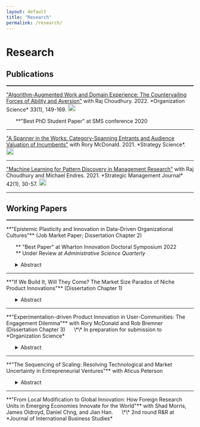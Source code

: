 ```yaml
---
layout: default
title: "Research"
permalink: /research/
---
```

# Research

## Publications
<hr style="border:1px solid gray">  
<a href="https://pubsonline.informs.org/doi/abs/10.1287/orsc.2021.1554" target="_blank">"Algorithm-Augmented Work and Domain Experience: The Countervailing Forces of Ability and Aversion"</a> with Raj Choudhury. 2022. *Organization Science* 33(1), 149-169.  <a href="https://ryanthomasallen.github.io/Allen_Choudhury_2022.pdf" title="Algorithm-Augmented Work and Domain Experience: The Countervailing Forces of Ability and Aversion" target="_blank"><img src="https://user-images.githubusercontent.com/15790129/169068227-aa207b63-20db-4c76-8cc1-bdb0c5f4bc26.jpg" alt="Algorithm-Augmented Work and Domain Experience: The Countervailing Forces of Ability and Aversion PDF link" style="height: 20px; width: 20px"></a><br>  
<p style="margin-left:5%;size:90%;">**"Best PhD Student Paper" at SMS conference 2020</p>  
<hr style="border:none;height:1px;">  
<a href="https://pubsonline.informs.org/doi/abs/10.1287/stsc.2021.0130" target="_blank">"A Spanner in the Works: Category-Spanning Entrants and Audience Valuation of Incumbents"</a> with Rory McDonald. 2021. *Strategy Science*. <a href="https://ryanthomasallen.github.io/McDonald_Allen_2021.pdf" title="A Spanner in the Works: Category-Spanning Entrants and Audience Valuation of Incumbents" target="_blank"><img src="https://user-images.githubusercontent.com/15790129/169068227-aa207b63-20db-4c76-8cc1-bdb0c5f4bc26.jpg" alt="A Spanner in the Works: Category-Spanning Entrants and Audience Valuation of Incumbents PDF link" style="height: 20px; width: 20px"></a><br>
<hr style="border:none;height:1px;">  
<a href="https://onlinelibrary.wiley.com/doi/abs/10.1002/smj.3215" target="_blank">"Machine Learning for Pattern Discovery in Management Research"</a> with Raj Choudhury and Michael Endres. 2021. *Strategic Management Journal* 42(1), 30-57. <a href="https://ryanthomasallen.github.io/Choudhury_Allen_Endres_2021.pdf" title="Machine Learning for Pattern Discovery in Management Research" target="_blank"><img src="https://user-images.githubusercontent.com/15790129/169068227-aa207b63-20db-4c76-8cc1-bdb0c5f4bc26.jpg" alt="Machine Learning for Pattern Discovery in Management Research PDF link" style="height: 20px; width: 20px"></a><br>  
<hr style="border:none;height:1px;">

## Working Papers
<hr style="border:1px solid gray">  
**"Epistemic Plasticity and Innovation in Data-Driven Organizational Cultures"** (Job Market Paper; Dissertation Chapter 2)  
<p style="margin-left:5%;size:90%;">
  ** "Best Paper" at Wharton Innovation Doctoral Symposium 2022<br>
  ** Under Review at <i>Administrative Science Quarterly</i>
</p>
<ul>
<details><summary>Abstract</summary>A long tradition in innovation research asserts that data-driven organizations excel at incremental innovation, but allocate resources away from less-measurable breakthrough innovations. Questioning this premise, I distinguish the magnitude of an organization’s use of quantitative analysis from the epistemic plasticity of its organizational culture (the extent to which members use different kinds of analyses). I argue that organizations using more quantitative analysis will actually produce more breakthrough innovations—provided that their cultures are plastic enough to use qualitative analysis liberally as well. To test my theory, I measure innovation performance using product-level sales and attribute data for over 3,500 consumer product launches from 61 organizations between 2010 and 2016; I measure use of qualitative and quantitative analyses using natural language processing on employee résumés. I find that increased reliance on quantitative analysis decreases innovation performance when qualitative analysis is low, and, conversely, increases when qualitative analysis is high. Additional analyses show that this relationship is particularly strong for novel products, and in markets characterized by high uncertainty. I also explore antecedents: management fads, not organizational learning, appear to account for excessively data-driven cultures. The paper contributes to organizational theories of innovation, and to research linking organizational culture to strategic performance.</details>
</ul>
<hr style="border:none;height:1px;">  
**"If We Build It, Will They Come? The Market Size Paradox of Niche Product Innovations"** (Dissertation Chapter 1)
<ul>
<details><summary>Abstract</summary>Are relatively niche product innovations—innovations that initially appeal to relatively narrow market segments—more likely to achieve commercial success?  Despite a great deal of academic and practitioner interest in the question, there is very little systematic evidence of the link between niche market entry and commercial performance of innovations from a demand-side perspective. Drawing from research on strategy and innovation diffusion, I hypothesize that niche market entry will positively impact a new innovation’s commercial performance, but only when when a high proportion of initial customers are “tastemaker” early adopters, and when market incumbents enjoy high market power. Tests on an archival dataset of over 11,000 product innovations in the CPG sector from 2006-2019 support my hypotheses. These findings contribute theoretically to research on strategy and innovation diffusion, and imply a “market size paradox”: innovations that initially appeal to relatively narrow market niches (as opposed to broad appeal) tend to achieve greater commercial success. Thus prior to launch, many innovations with the most potential for commercial success may systematically appear to have small potential market sizes according to many traditional market-sizing techniques.</details>
</ul>
<hr style="border:none;height:1px;">  
**"Experimentation-driven Product Innovation in User-Communities: The Engagement Dilemma"** with Rory McDonald and Rob Bremner (Dissertation Chapter 3)  
&nbsp;&nbsp;&nbsp;&nbsp;&nbsp;\*\* In preparation for submission to *Organization Science*
<ul>
<details><summary>Abstract</summary>This study investigates experimentation-driven product innovation in user communities. Prior research has largely focused on the innovation benefits of leveraging users and user communities as an experimentation resource. In this paper, we posit that reaping the innovation-related benefits of experimentation is contingent upon the degree to which the community provides an unbiased representation of the broader market. Using longitudinal and interview data on experimental PC game development, we find that adapting games in response to community feedback increases games’ commercial performance on average, unless the game’s user community is concentrated in a narrow market segment. Such narrowly concentrated niche communities give signals of market demand that, when incorporated into the game, can decrease the game’s appeal to broader audiences. However, responding to the feedback from such concentrated communities is necessary to maintain and grow the user community. Jointly, our theory and results suggest that firms involved in experimentation-driven product innovation with user communities face an engagement dilemma: incorporating feedback from engaged niche communities has the potential to mislead innovation efforts, but ignoring that feedback may stunt the development of the community resource.</details>
</ul>
<hr style="border:none;height:1px;">  
**"The Sequencing of Scaling: Resolving Technological and Market Uncertainty in Entrepreneurial Ventures"** with Aticus Peterson   
<ul>
<details><summary>Abstract</summary>We study how the sequencing of resolving market vs. technical uncertainty affects a startup’s likelihood of successfully scaling. In a quantitative study of almost 2,000 entrepreneurial ventures in the B2B SaaS industry, we find that the most successful ventures balance the growth of the sales department (a proxy for resolving market uncertainty) with the growth of the engineering team (a proxy for resolving technical uncertainty). Ventures that quickly expand the sales team without expanding the engineering team quickly achieve growth, but reach a growth ceiling as they are locked into their initial market with a poorly performing product. Meanwhile, ventures that only expand the engineering team risk resolving the wrong technical problems and thereby never growing at all.</details>
</ul>
<hr style="border:none;height:1px;">  
**"From Local Modification to Global Innovation: How Foreign Research Units in Emerging Economies Innovate for the World"** with Shad Morris, James Oldroyd, Daniel Chng, and Jian Han.  
&nbsp;&nbsp;&nbsp;&nbsp;&nbsp;\*\* 2nd round R&R at *Journal of International Business Studies*  
